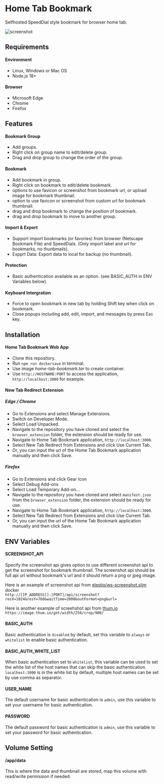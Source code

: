 # Home Tab Bookmark

Selfhosted SpeedDial style bookmark for browser home tab.

![screenshot](https://github.com/user-attachments/assets/d0d78c2d-e515-400e-a815-a646bf230b3e)

## Requirements

#### Environment
* Linux, Windows or Mac OS
* Node.js 18+

#### Browser
* Microsoft Edge
* Chrome
* Firefox

## Features

#### Bookmark Group
* Add groups.
* Right click on group name to edit/delete group.
* Drag and drop group to change the order of the group.

#### Bookmark
* Add bookmark in group.
* Right click on bookmark to edit/delete bookmark.
* options to use favicon or screenshot from bookmark url, or upload image for bookmark thumbnail.
* option to use favicon or screenshot from custom url for bookmark thumbnail.
* drag and drop bookmark to change the position of bookmark.
* drag and drop bookmark to move to another group.

#### Import & Export
* Support import bookmarks (or favories) from browser (Netscape Bookmark File) and SpeedDials. (Only import label and url for bookmarks, no thunbmails).
* Expprt Data: Export data to local for backup (no thumbnail).

#### Protection
* Basic authentication available as an option. (see BASIC_AUTH in ENV Variables below).

#### Keyboard Intergration
* Force to open bookmark in new tab by holding Shift key when click on bookmark.
* Close popups including add, edit, import, and messages by press Esc key.

## Installation
#### Home Tab Bookmark Web App
* Clone this repository.
* Run `npm run dockersave` in terminal.
* Use image *home-tab-bookmark.tar* to create container.
* Use `http://HOSTNAME:PORT` to access the application, `http://localhost:3000` for example.

#### New Tab Redirect Extension
##### Edge / Chrome
* Go to Extensions and select Manage Extensions.
* Switch on Developer Mode.
* Select Load Unpacked.
* Navigate to the repository you have cloned and select the `browser_extension` folder, the extension should be ready for use.
* Navigate to Home Tab Bookmark application, `http://localhost:3000`.
* Select New Tab Redirect from Extensions and click Use Current Tab.
* Or, you can input the url of the Home Tab Bookmark application manually and then click Save.

##### Firefox
* Go to Extensions and click Gear Icon
* Select Debug Add-ons
* Select Load Temporary Add-on…
* Navigate to the repository you have cloned and select `manifest.json` from the `browser_extension` folder, the extension should be ready for use.
* Navigate to Home Tab Bookmark application, `http://localhost:3000`.
* Select New Tab Redirect from Extensions and click Use Current Tab.
* Or, you can input the url of the Home Tab Bookmark application manually and then click Save.


## ENV Variables

#### SCREENSHOT_API
Specify the screenshot api gives option to use different screenshot api to get the screenshot for bookmark thumbnail. The screenshot api should be full api url without bookmark's url and it should return a png or jpeg image.

Here is an example of screenshot api from [elestio/ws-screenshot.slim](https://hub.docker.com/r/elestio/ws-screenshot.slim) docker  
`http://[IP_ADDRESS]]:[PORT]/api/screenshot?resX=1024&resY=768&waitTime=2000&outFormat=png&url=`

Here is another example of screehshot api from [thum.io](https://www.thum.io)  
`https://image.thum.io/get/width/256/crop/900/`

#### BASIC_AUTH
Basic authentication is `disabled` by default, set this variable to `always` or `whitelist` to enable basic authentication.

#### BASIC_AUTH_WHITE_LIST
When basic authentication set to `whitelist`, this variable can be used to set the white list of the host names that can skip the basic authentication. `localhost:3000` is in the white list by default, multiple host names can be set by use comma as separator.

#### USER_NAME
The default username for basic authentication is `admin`, use this variable to set your username for basic authentication.

#### PASSWORD
The default password for basic authentication is `admin`, use this variable to set your password for basic authentication.

## Volume Setting

#### /app/data
This is where the data and thumbnail are stored, map this volume with read/write permission if needed.
